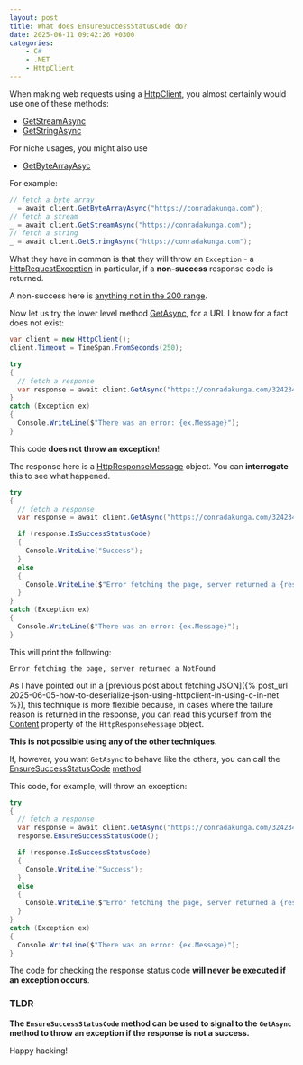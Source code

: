 ```yaml
---
layout: post
title: What does EnsureSuccessStatusCode do?
date: 2025-06-11 09:42:26 +0300
categories:
    - C#
    - .NET
    - HttpClient
---
```


When making web requests using a [HttpClient](https://learn.microsoft.com/en-us/dotnet/api/system.net.http.httpclient?view=net-9.0), you almost certainly would use one of these methods:

- [GetStreamAsync](https://learn.microsoft.com/en-us/dotnet/api/system.net.http.httpclient.getstreamasync?view=net-9.0)
- [GetStringAsync](https://learn.microsoft.com/en-us/dotnet/api/system.net.http.httpclient.getstringasync?view=net-9.0)

For niche usages, you might also use

- [GetByteArrayAsyc](https://learn.microsoft.com/en-us/dotnet/api/system.net.http.httpclient.getbytearrayasync?view=net-9.0)

For example:

```c#
// fetch a byte array
_ = await client.GetByteArrayAsync("https://conradakunga.com");
// fetch a stream
_ = await client.GetStreamAsync("https://conradakunga.com");
// fetch a string
_ = await client.GetStringAsync("https://conradakunga.com");
```

What they have in common is that they will throw an `Exception` - a [HttpRequestException](https://learn.microsoft.com/en-us/dotnet/api/system.net.http.httprequestexception?view=net-9.0) in particular, if a **non-success** response code is returned.

A non-success here is [anything not in the 200 range](https://sagrawal003.medium.com/http-response-status-codes-successful-200-299-grow-together-by-sharing-knowledge-57a35586c65f).

Now let us try the lower level method [GetAsync](https://learn.microsoft.com/en-us/dotnet/api/system.net.http.httpclient.getasync?view=net-9.0), for a URL I know for a fact does not exist:

```c#
var client = new HttpClient();
client.Timeout = TimeSpan.FromSeconds(250);

try
{
  // fetch a response
  var response = await client.GetAsync("https://conradakunga.com/324234");
}
catch (Exception ex)
{
  Console.WriteLine($"There was an error: {ex.Message}");
}
```

This code **does not throw an exception**!

The response here is a [HttpResponseMessage](https://learn.microsoft.com/en-us/dotnet/api/system.net.http.httpresponsemessage?view=net-9.0) object. You can **interrogate** this to see what happened.

```c#
try
{
  // fetch a response
  var response = await client.GetAsync("https://conradakunga.com/324234");

  if (response.IsSuccessStatusCode)
  {
    Console.WriteLine("Success");
  }
  else
  {
    Console.WriteLine($"Error fetching the page, server returned a {response.StatusCode}");
  }
}
catch (Exception ex)
{
  Console.WriteLine($"There was an error: {ex.Message}");
}
```

This will print the following:

```plaintext
Error fetching the page, server returned a NotFound
```

As I have pointed out in a [previous post about fetching JSON]({% post_url 2025-06-05-how-to-deserialize-json-using-httpclient-in-using-c-in-net %}), this technique is more flexible because, in cases where the failure reason is returned in the response, you can read this yourself from the [Content](https://learn.microsoft.com/en-us/dotnet/api/system.net.http.httpresponsemessage.content?view=net-9.0) property of the `HttpResponseMessage` object.

**This is not possible using any of the other techniques.**

If, however, you want `GetAsync` to behave like the others, you can call the [EnsureSuccessStatusCode](https://learn.microsoft.com/en-us/dotnet/api/system.net.http.httpresponsemessage.ensuresuccessstatuscode?view=net-9.0) [method](https://learn.microsoft.com/en-us/dotnet/api/system.net.http.httpresponsemessage.ensuresuccessstatuscode?view=net-9.0).

This code, for example, will throw an exception:

```c#
try
{
  // fetch a response
  var response = await client.GetAsync("https://conradakunga.com/324234");
  response.EnsureSuccessStatusCode();

  if (response.IsSuccessStatusCode)
  {
    Console.WriteLine("Success");
  }
  else
  {
    Console.WriteLine($"Error fetching the page, server returned a {response.StatusCode}");
  }
}
catch (Exception ex)
{
  Console.WriteLine($"There was an error: {ex.Message}");
}
```

The code for checking the response status code **will never be executed if an exception occurs**.

### TLDR

**The `EnsureSuccessStatusCode` method can be used to signal to the `GetAsync` method to throw an exception if the response is not a success.**

Happy hacking!
